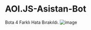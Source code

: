 # AOI.JS-Asistan-Bot
Bota 4 Farklı Hata Bırakıldı.
![image](https://github.com/Just1N0057/AOI.JS-Asistan-Bot/assets/110572436/625c3b05-ed28-4624-a46a-0590fc7940e7)
